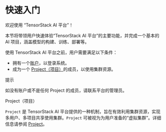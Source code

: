 # 快速入门

欢迎使用 “TensorStack AI 平台”！

本节将带领用户快速体验“TensorStack AI 平台”的主要功能，并完成一个基本的 AI 项目，涵盖模型的构建、训练、部署等。

使用 TensorStack AI 平台之前，用户需要满足以下条件：

* 拥有一个[账户]()，以登录系统。
* 成为一个 [Project（项目）](../tasks/add-project-member.html)的成员，以使用集群资源。

<aside class="note tip">
<div class="title">提示</div>

如没有账户或不是任何 Project 的成员，请联系平台的管理员。

</aside>

<aside class="note info">
<div class="title">Project（项目）</div>

`Project` 是 TensorStack AI 平台提供的一种机制，旨在有效利用集群资源，实现多用户、多项目共享使用集群。`Project` 可被视为为用户准备的“虚拟集群”。详细信息请参阅 [Project](../modules/account-and-security.md#project)。

</aside>
